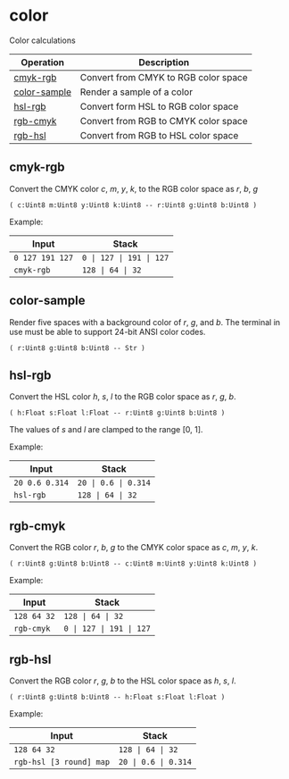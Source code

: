 # color

Color calculations

<!-- index -->

| Operation                     | Description
|-------------------------------|-----------------------
| [cmyk-rgb](#cmyk-rgb)         | Convert from CMYK to RGB color space
| [color-sample](#color-sample) | Render a sample of a color
| [hsl-rgb](#hsl-rgb)           | Convert form HSL to RGB color space
| [rgb-cmyk](#rgb-cmyk)         | Convert from RGB to CMYK color space
| [rgb-hsl](#rgb-hsl)           | Convert from RGB to HSL color space


## cmyk-rgb

Convert the CMYK color *c*, *m*, *y*, *k*, to the RGB color space as *r*, *b*, *g*

    ( c:Uint8 m:Uint8 y:Uint8 k:Uint8 -- r:Uint8 g:Uint8 b:Uint8 )

Example:

<!-- test: cmyk-rgb -->

| Input           | Stack
|-----------------|-------------
| `0 127 191 127` | `0 \| 127 \| 191 \| 127`
| `cmyk-rgb`      | `128 \| 64 \| 32`

## color-sample

Render five spaces with a background color of *r*, *g*, and *b*. The
terminal in use must be able to support 24-bit ANSI color codes.

    ( r:Uint8 g:Uint8 b:Uint8 -- Str )

## hsl-rgb

Convert the HSL color *h*, *s*, *l* to the RGB color space as *r*, *g*, *b*.

    ( h:Float s:Float l:Float -- r:Uint8 g:Uint8 b:Uint8 )

The values of *s* and *l* are clamped to the range [0, 1].

Example:

<!-- test: hsl-rgb -->

| Input                       | Stack
|-----------------------------|-------------
| `20 0.6 0.314`              | `20 \| 0.6 \| 0.314`
| `hsl-rgb`                   | `128 \| 64 \| 32`

## rgb-cmyk

Convert the RGB color *r*, *b*, *g* to the CMYK color space as *c*, *m*, *y*, *k*.

    ( r:Uint8 g:Uint8 b:Uint8 -- c:Uint8 m:Uint8 y:Uint8 k:Uint8 )

Example:

<!-- test: rgb-cmyk -->

| Input           | Stack
|-----------------|-------------
| `128 64 32`     | `128 \| 64 \| 32`
| `rgb-cmyk`      | `0 \| 127 \| 191 \| 127`

## rgb-hsl

Convert the RGB color *r*, *g*, *b* to the HSL color space as *h*, *s*, *l*.

    ( r:Uint8 g:Uint8 b:Uint8 -- h:Float s:Float l:Float )

Example:

<!-- test: rgb-hsl -->

| Input                       | Stack
|-----------------------------|-------------
| `128 64 32`                 | `128 \| 64 \| 32`
| `rgb-hsl [3 round] map`     | `20 \| 0.6 \| 0.314`



